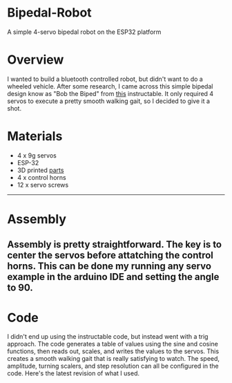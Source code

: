 # Bipedal-Robot
A simple 4-servo bipedal robot on the ESP32 platform

# Overview
I wanted to build a bluetooth controlled robot, but didn't want to do a wheeled vehicle. After some research, I came across this simple bipedal design know as "Bob the Biped" from [this](https://www.instructables.com/BoB-the-BiPed/) instructable. It only required 4 servos to execute a pretty smooth walking gait, so I decided to give it a shot.

# Materials
* 4 x 9g servos
* ESP-32
* 3D printed [parts](https://www.thingiverse.com/thing:43708)
* 4 x control horns
* 12 x servo screws
----
# Assembly
Assembly is pretty straightforward. The key is to center the servos before attatching the control horns. This can be done my running any servo example in the arduino IDE and setting the angle to 90.
----
# Code
I didn't end up using the instructable code, but instead went with a trig approach. The code generates a table of values using the sine and cosine functions, then reads out, scales, and writes the values to the servos. This creates a smooth walking gait that is really satisfying to watch. The speed, amplitude, turning scalers, and step resolution can all be configured in the code. Here's the latest revision of what I used.  

